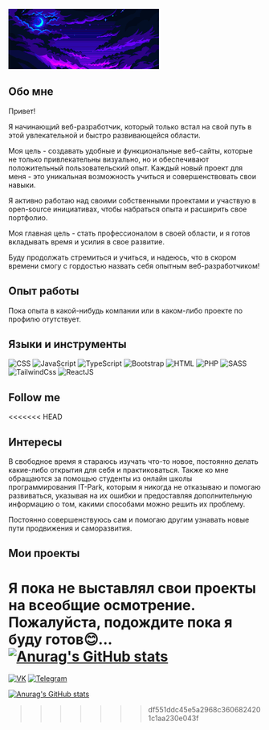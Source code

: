 <!-- [![HEADER](https://github.com/NANDRYS/NANDRYS/blob/main/assets/react_red.gif)](https://react.dev/) -->
![HEADER](https://github.com/NANDRYS/NANDRYS/blob/main/assets/night_sky.gif)


## Обо мне

Привет!

Я начинающий веб-разработчик, который только встал на  свой путь в этой увлекательной и быстро развивающейся области.

Моя цель - создавать удобные и функциональные веб-сайты, которые не только привлекательны визуально, но и обеспечивают положительный пользовательский опыт. Каждый новый проект для меня - это уникальная возможность учиться и совершенствовать свои навыки.

Я активно работаю над своими собственными проектами и участвую в open-source инициативах, чтобы набраться опыта и расширить свое портфолио.

Моя главная цель - стать профессионалом в своей области, и я готов вкладывать время и усилия в свое развитие.

Буду продолжать стремиться и учиться, и надеюсь, что в скором времени смогу с гордостью назвать себя опытным веб-разработчиком!

## Опыт работы


Пока опыта в какой-нибудь компании или в каком-либо проекте по профилю отутствует.


## Языки и инструменты

![CSS](https://img.shields.io/badge/CSS-1D1616?style=for-the-badge&logo=css&logoColor=80C4E9)
![JavaScript](https://img.shields.io/badge/JavaScript-1D1616?style=for-the-badge&logo=javaScript&logoColor=ECE852)
![TypeScript](https://img.shields.io/badge/TypeScript-1D1616?style=for-the-badge&logo=typeScript&logoColor=5b7bf0)
![Bootstrap](https://img.shields.io/badge/Bootstrap-1D1616?style=for-the-badge&logo=bootstrap&logoColor=9e45f7)
![HTML](https://img.shields.io/badge/HTML-1D1616?style=for-the-badge&logo=html5&logoColor=FB4141)
![PHP](https://img.shields.io/badge/PHP-1D1616?style=for-the-badge&logo=php&logoColor=500073)
![SASS](https://img.shields.io/badge/SASS-1D1616?style=for-the-badge&logo=sass&logoColor=fb6f92)
![TailwindCss](https://img.shields.io/badge/Tailwind%20Css-1D1616?style=for-the-badge&logo=tailwindCss&logoColor=3498db)
![ReactJS](https://img.shields.io/badge/React%20JS-1D1616?style=for-the-badge&logo=react&logoColor=C890A7)

## Follow me

<<<<<<< HEAD
## Интересы

В свободное время я стараюсь изучать что-то новое, постоянно делать какие-либо открытия для себя и практиковаться. Также ко мне обращаются за помощью студенты из онлайн школы программирования IT-Park, которым я никогда не отказываю и помогаю развиваться, указывая на их ошибки и предоставляя дополнительную информацию о том, какими способами можно решить их проблему. 

Постоянно совершенствуюсь сам и помогаю другим узнавать новые пути продвижения и саморазвития.

## Мои проекты

 Я пока не выставлял свои проекты на всеобщие осмотрение. Пожалуйста, подождите пока я буду готов😊... 
[![Anurag's GitHub stats](https://github-readme-stats.vercel.app/api?username=NANDRYS&show_icons=true)](https://github.com/anuraghazra/github-readme-stats)
=======
[![VK](https://img.shields.io/badge/VK-1D1616?style=for-the-badge&logo=vk&logoColor=476f95)](https://vk.com/anavoytsev)
[![Telegram](https://img.shields.io/badge/Telegram-1D1616?style=for-the-badge&logo=telegram&logoColor=43b0f1)](https://t.me/NANDRYsZ)

[![Anurag's GitHub stats](https://github-readme-stats.vercel.app/api?username=NANDRYS&show_icons=true)](https://github.com/NANDRYS/github-readme-stats)
>>>>>>> df551ddc45e5a2968c3606824201c1aa230e043f
<!--
**NANDRYS/NANDRYS** is a ✨ _special_ ✨ repository because its `README.md` (this file) appears on your GitHub profile.

Here are some ideas to get you started:

- 🔭 I’m currently working on ...
- 🌱 I’m currently learning ...
- 👯 I’m looking to collaborate on ...
- 🤔 I’m looking for help with ...
- 💬 Ask me about ...
- 📫 How to reach me: ...
- 😄 Pronouns: ...
- ⚡ Fun fact: ...
-->

<!-- HTML 5, CSS 3.
JavaScript, jQuery, ES5, ES6.
TypeScript in beginning learning.
Vue (2-3), Vuex, Vue Router, Pinia, Options api, Compositions Api and more plugins.
React Native, Firebase.
Rest Api, Axios, work with interceptors and notify others messages.
Work with others plugins. Webpack, Gulp, Vite, Eslint, Prettier, Husky.
Bootstrap, Tailwind and others CSS frameworks.
Working with WSL 2 and WebStorm. -->

<!-- 
Опыт работы
Средний разработчик фронтенда
ООО «АСУ»
Разработка интерфейсов для государственных служащих и работников ЖКХ.

С июня 2023 г. по настоящее время
Младший разработчик фронтенда
Интернет-магазин дорогой мебели
Работал над интернет-магазином. Улучшение сайта, разработка корзины покупок и интеграция с различными компаниями.

С июля 2021 г. по май 2023 г.
Стажировка в качестве разработчика фронтенда
Фриланс
Начало моего пути. Я начал работать на бирже фриланса, создавая простые целевые страницы. -->